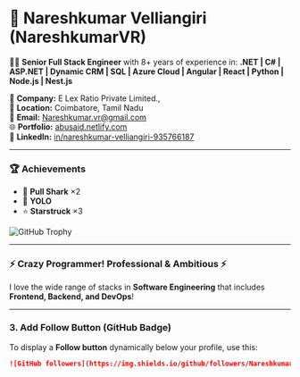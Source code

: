 # 🚀 Nareshkumar Velliangiri (NareshkumarVR)
👨‍💻 **Senior Full Stack Engineer** with 8+ years of experience in:
**.NET | C# | ASP.NET | Dynamic CRM | SQL | Azure Cloud | Angular | React | Python | Node.js | Nest.js**  

📌 **Company:** E Lex Ratio Private Limited.,  
📍 **Location:** Coimbatore, Tamil Nadu  
📧 **Email:** [Nareshkumar.vr@gmail.com](mailto:nareshkumar.vr@gmail.com)  
🌐 **Portfolio:** [abusaid.netlify.com](https://abusaid.netlify.com)  
💼 **LinkedIn:** [in/nareshkumar-velliangiri-935766187](https://linkedin.com/in/nareshkumar-velliangiri-935766187)

---

### 🏆 **Achievements**
- 🏅 **Pull Shark** ×2  
- 🚀 **YOLO**  
- ⭐ **Starstruck** ×3  

![GitHub Trophy](https://github-profile-trophy.vercel.app/?username=NareshkumarVR&theme=onedark)

---

### ⚡ Crazy Programmer! Professional & Ambitious ⚡  
I love the wide range of stacks in **Software Engineering** that includes **Frontend, Backend, and DevOps**!  

---

### **3. Add Follow Button (GitHub Badge)**
To display a **Follow button** dynamically below your profile, use this:
```md
![GitHub followers](https://img.shields.io/github/followers/NareshkumarVR?style=social)
